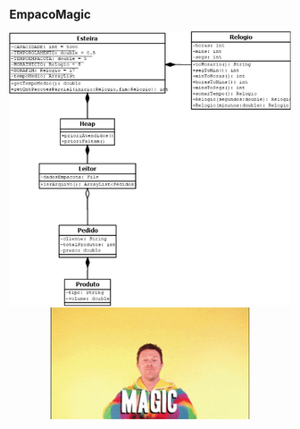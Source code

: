 ## EmpacoMagic
<p align="center">
  <img src=Modelagens/empacotadeira.png>
  <img src=gif.gif>
</p>

